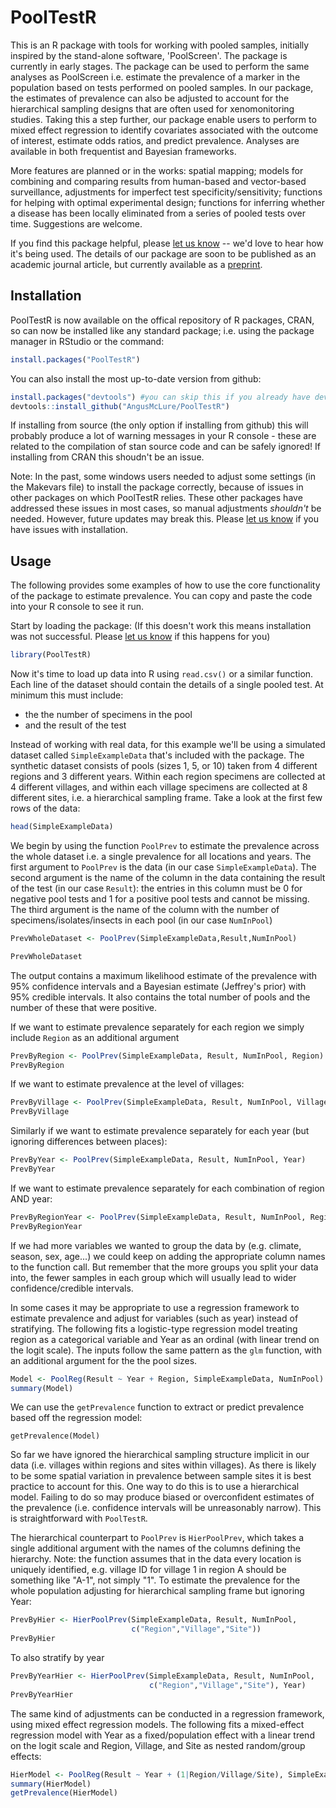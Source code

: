 # PoolTestR
This is an R package with tools for working with pooled samples, initially inspired by the stand-alone software, 'PoolScreen'. The package is currently in early stages. The package can be used to perform the same analyses as PoolScreen i.e. estimate the prevalence of a marker in the population based on tests performed on pooled samples. In our package, the estimates of prevalence can also be adjusted to account for the hierarchical sampling designs that are often used for xenomonitoring studies. Taking this a step further, our package enable users to perform to mixed effect regression to identify covariates associated with the outcome of interest, estimate odds ratios, and predict prevalence. Analyses are available in both frequentist and Bayesian frameworks. 

More features are planned or in the works: spatial mapping; models for combining and comparing results from human-based and vector-based surveillance, adjustments for imperfect test specificity/sensitivity; functions for helping with optimal experimental design; functions for inferring whether a disease has been locally eliminated from a series of pooled tests over time. Suggestions are welcome.

If you find this package helpful, please [let us know](mailto:angus.mclure@anu.edu.au) -- we'd love to hear how it's being used. The details of our package are soon to be published as an academic journal article, but currently available as a [preprint](https://arxiv.org/abs/2012.05405).

## Installation

PoolTestR is now available on the offical repository of R packages, CRAN, so can now be installed like any standard package; i.e. using the package manager in RStudio or the command:

```R
install.packages("PoolTestR")
```

You can also install the most up-to-date version from github:

```R
install.packages("devtools") #you can skip this if you already have devtools installed
devtools::install_github("AngusMcLure/PoolTestR")
```

If installing from source (the only option if installing from github) this will probably produce a lot of warning messages in your R console - these are related to the compilation of stan source code and can be safely ignored! If installing from CRAN this shoudn't be an issue.

Note: In the past, some windows users needed to adjust some settings (in the Makevars file) to install the package correctly, because of issues in other packages on which PoolTestR relies. These other packages have addressed these issues in most cases, so manual adjustments *shouldn't* be needed. However, future updates may break this. Please [let us know](mailto:angus.mclure@anu.edu.au) if you have issues with installation. 

## Usage

The following provides some examples of how to use the core functionality of the package to estimate prevalence. You can copy and paste the code into your R console to see it run.

Start by loading the package: (If this doesn't work this means installation was not successful. Please [let us know](mailto:angus.mclure@anu.edu.au) if this happens for you)
```R
library(PoolTestR)
```

Now it's time to load up data into R using `read.csv()` or a similar function. Each line of the dataset should contain the details of a single pooled test. At minimum this must include:
 * the the number of specimens in the pool
 * and the result of the test

Instead of working with real data, for this example we'll be using a simulated dataset called ```SimpleExampleData``` that's included with the package. The synthetic dataset consists of pools (sizes 1, 5, or 10) taken from 4 different regions and 3 different years. Within each region specimens are collected at 4 different villages, and within each village specimens are collected at 8 different sites, i.e. a hierarchical sampling frame. Take a look at the first few rows of the data:

```R
head(SimpleExampleData)
```

We begin by using the function ```PoolPrev``` to estimate the prevalence across the whole dataset i.e. a single prevalence for all locations and years. The first argument to ```PoolPrev``` is the data (in our case ```SimpleExampleData```). The second argument is the name of the column in the data containing the result of the test (in our case ```Result```): the entries in this column must be 0 for negative pool tests and 1 for a positive pool tests and cannot be missing. The third argument is the name of the column with the number of specimens/isolates/insects in each pool (in our case ```NumInPool```)

```R
PrevWholeDataset <- PoolPrev(SimpleExampleData,Result,NumInPool)

PrevWholeDataset 
```
The output contains a maximum likelihood estimate of the prevalence with 95% confidence intervals and a Bayesian estimate (Jeffrey's prior) with 95% credible intervals. It also contains the total number of pools and the number of these that were positive.

If we want to estimate prevalence separately for each region we simply include ```Region``` as an additional argument
```R
PrevByRegion <- PoolPrev(SimpleExampleData, Result, NumInPool, Region)
PrevByRegion
```
If we want to estimate prevalence at the level of villages:
```R
PrevByVillage <- PoolPrev(SimpleExampleData, Result, NumInPool, Village)
PrevByVillage
```
Similarly if we want to estimate prevalence separately for each year (but ignoring differences between places):
```R
PrevByYear <- PoolPrev(SimpleExampleData, Result, NumInPool, Year)
PrevByYear
```
If we want to estimate prevalence separately for each combination of region AND year:
```R
PrevByRegionYear <- PoolPrev(SimpleExampleData, Result, NumInPool, Region, Year)
PrevByRegionYear
```

If we had more variables we wanted to group the data by (e.g. climate, season, sex, age...) we could keep on adding the appropriate column names to the function call. But remember that the more groups you split your data into, the fewer samples in each group which will usually lead to wider confidence/credible intervals.

In some cases it may be appropriate to use a regression framework to estimate prevalence and adjust for variables (such as year) instead of stratifying. The following fits a logistic-type regression model treating region as a categorical variable and Year as an ordinal (with linear trend on the logit scale). The inputs follow the same pattern as the ```glm``` function, with an additional argument for the the pool sizes.

```R
Model <- PoolReg(Result ~ Year + Region, SimpleExampleData, NumInPool)
summary(Model)
```

We can use the ```getPrevalence``` function to extract or predict prevalence based off the regression model:
```
getPrevalence(Model)
```

So far we have ignored the hierarchical sampling structure implicit in our data (i.e. villages within regions and sites within villages). As there is likely to be some spatial variation in prevalence between sample sites it is best practice to account for this. One way to do this is to use a hierarchical model. Failing to do so may produce biased or overconfident estimates of the prevalence (i.e. confidence intervals will be unreasonably narrow). This is straightforward with ```PoolTestR```.

The hierarchical counterpart to ```PoolPrev``` is ```HierPoolPrev```, which takes a single additional argument with the names of the columns defining the hierarchy. Note: the function assumes that in the data every location is uniquely identified, e.g. village ID for village 1 in region A should be something like "A-1", not simply "1". To estimate the prevalence for the whole population adjusting for hierarchical sampling frame but ignoring Year:

```R
PrevByHier <- HierPoolPrev(SimpleExampleData, Result, NumInPool,
                           c("Region","Village","Site"))
PrevByHier
```

To also stratify by year

```R
PrevByYearHier <- HierPoolPrev(SimpleExampleData, Result, NumInPool, 
                               c("Region","Village","Site"), Year)
PrevByYearHier
```

The same kind of adjustments can be conducted in a regression framework, using mixed effect regression models. The following fits a mixed-effect regression model with Year as a fixed/population effect with a linear trend on the logit scale and Region, Village, and Site as nested random/group effects:

```R
HierModel <- PoolReg(Result ~ Year + (1|Region/Village/Site), SimpleExampleData, NumInPool)
summary(HierModel)
getPrevalence(HierModel)
```




